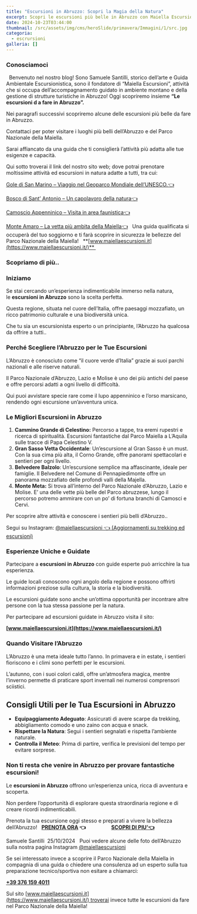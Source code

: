 ```yaml
---
title: "Escursioni in Abruzzo: Scopri la Magia della Natura"
excerpt: Scopri le escursioni più belle in Abruzzo con Maiella Escursioni, natura, storia e itinerari personalizzati nel cuore del Parco Nazionale della Maiella.
date: 2024-10-23T03:44:00
thumbnail: /src/assets/img/cms/heroSlide/primavera/Immagini/1/src.jpg
categoria:
  - escrursioni
galleria: []
---
```

### Conosciamoci

 
Benvenuto nel nostro blog! Sono Samuele Santilli, storico dell’arte e Guida Ambientale Escursionistica, sono il fondatore di “Maiella Escursioni”, attività che si occupa dell’accompagnamento guidato in ambiente montano e della gestione di strutture turistiche in Abruzzo! Oggi scopriremo insieme **“Le escursioni d a fare in Abruzzo”.**

Nei paragrafi successivi scopriremo alcune delle escursioni più belle da fare in Abruzzo.

Contattaci per poter visitare i luoghi più belli dell’Abruzzo e del Parco Nazionale della Maiella.

Sarai affiancato da una guida che ti consiglierà l’attività più adatta alle tue esigenze e capacità.

Qui sotto troverai il link del nostro sito web; dove potrai prenotare moltissime attività ed escursioni in natura adatte a tutti, tra cui:

[Gole di San Marino – Viaggio nel Geoparco Mondiale dell’UNESCO.👈](https://www.maiellaescursioni.it/tour-item/gole-di-san-martino/)

[Bosco di Sant’ Antonio – Un capolavoro della natura👈](https://www.maiellaescursioni.it/tour-item/bosco-di-sant-antonio-un-capolavoro-della-natura/)

[Camoscio Appenninico – Visita in area faunistica👈](https://www.maiellaescursioni.it/tour-item/sulle-tracce-del-camoscio-appenninico/)

[Monte Amaro – La vetta più ambita della Maiella👈](https://www.maiellaescursioni.it/tour-item/monte-amaro/)
 
Una guida qualificata si occuperà del tuo soggiorno e ti farà scoprire in sicurezza le bellezze del Parco Nazionale della Maiella!
 
**[www.maiellaescursioni.it](https://www.maiellaescursioni.it/)** 
 

### Scopriamo di più..

### Iniziamo

Se stai cercando un’esperienza indimenticabile immerso nella natura, le **escursioni in Abruzzo** sono la scelta perfetta.

Questa regione, situata nel cuore dell’Italia, offre paesaggi mozzafiato, un ricco patrimonio culturale e una biodiversità unica.

Che tu sia un escursionista esperto o un principiante, l’Abruzzo ha qualcosa da offrire a tutti..
 

### Perché Scegliere l’Abruzzo per le Tue Escursioni

L’Abruzzo è conosciuto come “il cuore verde d’Italia” grazie ai suoi parchi nazionali e alle riserve naturali.

Il Parco Nazionale d’Abruzzo, Lazio e Molise è uno dei più antichi del paese e offre percorsi adatti a ogni livello di difficoltà.

Qui puoi avvistare specie rare come il lupo appenninico e l’orso marsicano, rendendo ogni escursione un’avventura unica.
 

### Le Migliori Escursioni in Abruzzo

1. **Cammino Grande di Celestino:** Percorso a tappe, tra eremi rupestri e ricerca di spiritualità. Escursioni fantastiche dal Parco Maiella a L’Aquila sulle tracce di Papa Celestino V.
2. **Gran Sasso Vetta Occidentale**: Un’escursione al Gran Sasso è un must. Con la sua cima più alta, il Corno Grande, offre panorami spettacolari e sentieri per ogni livello.
3. **Belvedere Balzolo**: Un’escursione semplice ma affascinante, ideale per famiglie. Il Belvedere nel Comune di Pennapiedimonte offre un panorama mozzafiato delle profondi valli della Majella.
4. **Monte Meta:** Si trova all’interno del Parco Nazionale d’Abruzzo, Lazio e Molise. E’ una delle vette più belle del Parco abruzzese, lungo il percorso potremo ammirare con un po’ di fortuna branchi di Camosci e Cervi.

Per scoprire altre attività e conoscere i sentieri più belli d’Abruzzo..

Segui su Instagram: [@maiellaescursioni 👈 (Aggiornamenti su trekking ed escursioni)](https://www.instagram.com/maiellaescursioni/)

### Esperienze Uniche e Guidate

Partecipare a **escursioni in Abruzzo** con guide esperte può arricchire la tua esperienza.

Le guide locali conoscono ogni angolo della regione e possono offrirti informazioni preziose sulla cultura, la storia e la biodiversità.

Le escursioni guidate sono anche un’ottima opportunità per incontrare altre persone con la tua stessa passione per la natura.

Per partecipare ad escursioni guidate in Abruzzo visita il sito:

**[www.maiellaescursioni.it](https://www.maiellaescursioni.it/)**
 

### **Quando Visitare l’Abru**zzo

L’Abruzzo è una meta ideale tutto l’anno. In primavera e in estate, i sentieri fioriscono e i climi sono perfetti per le escursioni.

L’autunno, con i suoi colori caldi, offre un’atmosfera magica, mentre l’inverno permette di praticare sport invernali nei numerosi comprensori sciistici.
 

## Consigli Utili per le Tua Escursioni in Abruzzo

- **Equipaggiamento Adeguato**: Assicurati di avere scarpe da trekking, abbigliamento comodo e uno zaino con acqua e snack.
- **Rispettare la Natura**: Segui i sentieri segnalati e rispetta l’ambiente naturale.
- **Controlla il Meteo**: Prima di partire, verifica le previsioni del tempo per evitare sorprese.

### Non ti resta che venire in Abruzzo per provare fantastiche escursioni!

Le **escursioni in Abruzzo** offrono un’esperienza unica, ricca di avventura e scoperta.

Non perdere l’opportunità di esplorare questa straordinaria regione e di creare ricordi indimenticabili.

Prenota la tua escursione oggi stesso e preparati a vivere la bellezza dell’Abruzzo!
 
**[PRENOTA ORA](https://wa.me/message/VNFCLHFAMCJLI1) 👈                     [SCOPRI DI PIU’👈](https://www.maiellaescursioni.it/)**
 

Samuele Santilli  25/10/2024
 
Puoi vedere alcune delle foto dell’Abruzzo sulla nostra pagina Instagram [@maiellaescursioni](https://www.instagram.com/maiellaescursioni/)

Se sei interessato invece a scoprire il Parco Nazionale della Maiella in compagnia di una guida o chiedere una consulenza ad un esperto sulla tua preparazione tecnico/sportiva non esitare a chiamarci:

**[+39 376 159 4011](tel:+393761594011)**

Sul sito [www.maiellaescursioni.it](https://www.maiellaescursioni.it/) troverai invece tutte le escursioni da fare nel Parco Nazionale della Maiella!
